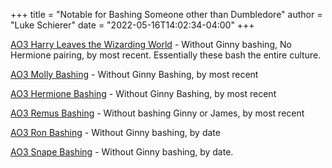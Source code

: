 +++
title = "Notable for Bashing Someone other than Dumbledore"
author = "Luke Schierer"
date = "2022-05-16T14:02:34-04:00"
+++

[AO3 Harry Leaves the Wizarding World](
https://archiveofourown.org/works?commit=Sort+and+Filter&work_search%5Bsort_column%5D=revised_at&include_work_search%5Bfandom_ids%5D%5B%5D=136512&include_work_search%5Bcharacter_ids%5D%5B%5D=1803&work_search%5Bother_tag_names%5D=&exclude_work_search%5Bcategory_ids%5D%5B%5D=23&exclude_work_search%5Bfandom_ids%5D%5B%5D=101375&exclude_work_search%5Bfandom_ids%5D%5B%5D=193591&exclude_work_search%5Bfandom_ids%5D%5B%5D=244259&exclude_work_search%5Bfandom_ids%5D%5B%5D=245368&exclude_work_search%5Bfandom_ids%5D%5B%5D=545433&exclude_work_search%5Bfandom_ids%5D%5B%5D=1001939&work_search%5Bexcluded_tag_names%5D=Slash%2CPre-Slash%2CMale+Slash%2CGen+or+Pre-Slash%2CMpreg%2CImplied+Mpreg%2CHarry%2FDraco+Mpreg+Fest+2020%2CIncest%2CSibling+Incest%2CTwincest%2CGinny+Weasley+Bashing%2CJames+Potter+Bashing%2CJames+Potter+is+Not+Harry+Potter%27s+Parent%2CRed-Haired+Harry+Potter%2CSeveritus+%7C+Severus+Snape+is+Harry+Potter%27s+Parent%2CHarry+Potter%2FTom+Riddle%2CHarry+Potter%2FTom+Riddle+%7C+Voldemort%2CHarry+Potter%2FTom+Riddle%2FSeverus+Snape%2CHarry+Potter%2FTom+Riddle%2FVoldemort%2CHarry+Potter%2FVoldemort%2CSane+Tom+Riddle%2CSane+Voldemort+%28Harry+Potter%29%2CGood+Dursley+Family+%28Harry+Potter%29%2CGood+Vernon+Dursley%2CGood+Lucius+Malfoy%2CMentor+Severus+Snape%2CHermione+Granger%2FHarry+Potter%2CFleur+Delacour%2FHarry+Potter%2CHarry+Potter%2FNymphadora+Tonks%2CBellatrix+Black+Lestrange%2FHarry+Potter%2CHermione+Granger%2FDraco+Malfoy%2CHermione+Granger%2FLucius+Malfoy%2CHermione+Granger%2FSeverus+Snape%2CHermione+Granger%2FRemus+Lupin%2CSirius+Black%2FHermione+Granger%2CHermione+Granger%2FJames+Potter%2CFleur+Delacour%2FHermione+Granger%2CHermione+Granger%2FBellatrix+Black+Lestrange%2CHermione+Granger%2FTheodore+Nott%2CBisexual+Harry+Potter%2CFemale+Harry+Potter%2CTrans+Male+Character%2CTrans+Character%2CTrans%2CLGBTQ+Themes%2CLGBTQ+Character%2CLGBTQ+Character+of+Color%2CCommunity%3A+lgbtfest%2CDraco+Malfoy%2FHarry+Potter&work_search%5Bcrossover%5D=&work_search%5Bcomplete%5D=&work_search%5Bwords_from%5D=&work_search%5Bwords_to%5D=&work_search%5Bdate_from%5D=&work_search%5Bdate_to%5D=&work_search%5Bquery%5D=&work_search%5Blanguage_id%5D=en&tag_id=Harry+Potter+Leaves+the+Wizarding+World
) - Without Ginny bashing, No Hermione pairing, by most recent. Essentially
these bash the entire culture. 

[AO3 Molly Bashing](
https://archiveofourown.org/tags/Molly%20Weasley%20Bashing/works?commit=Sort+and+Filter&exclude_work_search%5Bcategory_ids%5D%5B%5D=23&exclude_work_search%5Brelationship_ids%5D%5B%5D=99&exclude_work_search%5Brelationship_ids%5D%5B%5D=1600&exclude_work_search%5Brelationship_ids%5D%5B%5D=6642&exclude_work_search%5Brelationship_ids%5D%5B%5D=9510&exclude_work_search%5Brelationship_ids%5D%5B%5D=10760&exclude_work_search%5Brelationship_ids%5D%5B%5D=17165&exclude_work_search%5Brelationship_ids%5D%5B%5D=20822&exclude_work_search%5Brelationship_ids%5D%5B%5D=4881226&include_work_search%5Bcharacter_ids%5D%5B%5D=1803&page=1&work_search%5Bcomplete%5D=&work_search%5Bcrossover%5D=&work_search%5Bdate_from%5D=&work_search%5Bdate_to%5D=&work_search%5Bexcluded_tag_names%5D=Ginny+Weasley+Bashing%2CGood+Severus+Snape%2CNice+Severus+Snape%2CProtective+Severus+Snape%2CSeveritus+%7C+Severus+Snape+is+Harry+Potter%27s+Parent%2CLGBTQ+Themes%2CSlash%2CPre-Slash%2CMale+Slash%2CSane+Tom+Riddle%2CSane+Voldemort+%28Harry+Potter%29%2CTrans+Harry+Potter%2CTrans+Harry%2CFutanari%2CHarry+Potter%2FSeverus+Snape%2CLucius+Malfoy%2FGinny+Weasley%2CLily+Evans+Potter%2FSeverus+Snape%2CNice+Draco+Malfoy%2CGood+Draco+Malfoy%2CGood+Dursley+Family+%28Harry+Potter%29%2CFemale+Harry+Potter%2CTrans+Female+Harry+Potter%2CHermione+Granger%2FHarry+Potter%2FRon+Weasley%2CHermione+Granger%2FSeverus+Snape%2CFleur+Delacour%2FHermione+Granger%2CFleur+Delacour%2FHarry+Potter%2CBartemius+Crouch+Jr.%2FHarry+Potter%2CFeminine+Harry%2CFeminine+Harry+Potter%2CAlpha%2FBeta%2FOmega+Dynamics%2CDraco+Malfoy%2FGinny+Weasley%2CHarry+Potter+%26+Severus+Snape%2CHarry+Potter+%26+Severus+Snape+Friendship%2CGood+Parent+Lucius+Malfoy%2CHermione+Granger%2FReader%2CHarry+Potter%2FReader%2CRegulus+Black%2FHarry+Potter%2CRegulus+Black%2FHermione+Granger%2CHermione+Granger%2FTheodore+Nott%2CHermione+Granger%2FTheodore+Nott%2FBlaise+Zabini%2CHermione+Granger%2FTheodore+Nott%2FHarry+Potter%2CSirius+Black%2FHermione+Granger%2CHermione+Granger%2FRemus+Lupin%2CJames+Potter+Bashing%2CMpreg%2CImplied+Mpreg%2CPost+Mpreg%2CHarry%2FDraco+Mpreg+Fest+2020%2CHarry%2FDraco+Mpreg+Fest+2021%2CHarry%2FDraco+Mpreg+Fest+2018%2CH%2FD+Mpreg+2021%2CSibling+Incest%2CIncest%2CTwincest%2CSeverus+Snape%2FGinny+Weasley%2CDraco+Malfoy%2FGinny+Weasley%2FBlaise+Zabini%2CHermione+Granger%2FDraco+Malfoy%2CHermione+Granger%2FHarry+Potter%2CHermione+Granger%2FHarry+Potter%2FSeverus+Snape%2CFleur+Delacour%2FHermione+Granger%2FHarry+Potter%2CHermione+Granger%2FHarry+Potter%2FTom+Riddle+%7C+Voldemort%2CHermione+Granger%2FHarry+Potter%2FTom+Riddle%2CHermione+Granger%2FDraco+Malfoy%2FHarry+Potter&work_search%5Blanguage_id%5D=en&work_search%5Bother_tag_names%5D=&work_search%5Bquery%5D=&work_search%5Bsort_column%5D=revised_at&work_search%5Bwords_from%5D=&work_search%5Bwords_to%5D=
) - Without Ginny Bashing, by most recent

[AO3 Hermione Bashing](
https://archiveofourown.org/works?commit=Sort+and+Filter&work_search%5Bsort_column%5D=revised_at&include_work_search%5Bcharacter_ids%5D%5B%5D=1803&work_search%5Bother_tag_names%5D=&exclude_work_search%5Bcategory_ids%5D%5B%5D=23&exclude_work_search%5Bfandom_ids%5D%5B%5D=27&exclude_work_search%5Bfandom_ids%5D%5B%5D=3409&exclude_work_search%5Bfandom_ids%5D%5B%5D=14621&exclude_work_search%5Bfandom_ids%5D%5B%5D=101375&exclude_work_search%5Bfandom_ids%5D%5B%5D=115613&exclude_work_search%5Bfandom_ids%5D%5B%5D=244259&exclude_work_search%5Bfandom_ids%5D%5B%5D=269708&exclude_work_search%5Bfandom_ids%5D%5B%5D=289943&exclude_work_search%5Bfandom_ids%5D%5B%5D=448284&exclude_work_search%5Bfandom_ids%5D%5B%5D=725640&exclude_work_search%5Brelationship_ids%5D%5B%5D=99&exclude_work_search%5Brelationship_ids%5D%5B%5D=1600&exclude_work_search%5Brelationship_ids%5D%5B%5D=6642&exclude_work_search%5Brelationship_ids%5D%5B%5D=6658&exclude_work_search%5Brelationship_ids%5D%5B%5D=18224&exclude_work_search%5Brelationship_ids%5D%5B%5D=20822&exclude_work_search%5Brelationship_ids%5D%5B%5D=46156&exclude_work_search%5Brelationship_ids%5D%5B%5D=101081&exclude_work_search%5Brelationship_ids%5D%5B%5D=142054&exclude_work_search%5Brelationship_ids%5D%5B%5D=238658&exclude_work_search%5Brelationship_ids%5D%5B%5D=504255&exclude_work_search%5Brelationship_ids%5D%5B%5D=522786&exclude_work_search%5Brelationship_ids%5D%5B%5D=928562&exclude_work_search%5Brelationship_ids%5D%5B%5D=4881226&work_search%5Bexcluded_tag_names%5D=Good+Severus+Snape%2CNice+Severus+Snape%2CProtective+Severus+Snape%2CMentor+Severus+Snape%2CSeveritus+%7C+Severus+Snape+is+Harry+Potter%27s+Parent%2CFemale+Harry+Potter%2CFeminine+Harry%2CFeminine+Harry+Potter%2CSlash%2CPre-Slash%2CMale+Slash%2CTrans+Male+Character%2CTrans%2CTrans+Female+Harry+Potter%2CTrans+Harry+Potter%2CLGBTQ+Themes%2CAlbus+Severus+Potter%2CHarry+Potter+%26+Severus+Snape%2CHermione+Granger%2FHarry+Potter%2FRon+Weasley%2CHarry+Potter%2FTom+Riddle%2CHarry+Potter%2FTom+Riddle+%7C+Voldemort%2CHarry+Potter+%26+Tom+Riddle%2CHarry+Potter+%26+Tom+Riddle+%7C+Voldemort%2CGinny+Weasley+Bashing%2CFleur+Delacour%2FHermione+Granger%2CFleur+Delacour%2FHarry+Potter%2CGood+Draco+Malfoy%2CNice+Draco+Malfoy%2CGood+Dursley+Family+%28Harry+Potter%29%2CGood+Lucius+Malfoy%2CGood+Malfoy+Family+%28Harry+Potter%29%2CLily+Evans+Potter%2FSeverus+Snape%2CHermione+Granger%2FLucius+Malfoy%2CHermione+Granger%2FRemus+Lupin%2CHermione+Granger%2FBellatrix+Black+Lestrange%2CHermione+Granger%2FDraco+Malfoy%2CHermione+Granger%2FSeverus+Snape%2CHermione+Granger%2FTom+Riddle%2CAntonin+Dolohov%2FHermione+Granger%2CRabastan+Lestrange%2FHarry+Potter%2CHarry+Potter+Bashing%2CHermione+Granger%2FHarry+Potter%2CSirius+Black%2FHarry+Potter%2CAlpha%2FBeta%2FOmega+Dynamics%2CWerewolf+Harry+Potter%2CSirius+Black%2FLily+Evans+Potter%2CSirius+Black%2FRemus+Lupin%2FSeverus+Snape%2CHarry+Potter%2FDean+Thomas%2CHarry+Potter%2FDean+Thomas%2FGinny+Weasley%2CHarry+Potter%2FDean+Thomas%2FBlaise+Zabini%2CLucius+Malfoy%2FHarry+Potter%2CLucius+Malfoy%2FHarry+Potter%2FSeverus+Snape%2CSeverus+Snape%2FRon+Weasley%2CSane+Voldemort+%28Harry+Potter%29%2CSane+Tom+Riddle%2CHarry+Potter%2FPercy+Weasley%2CNot+So+Evil+Voldemort+%28Harry+Potter%29%2CViktor+Krum%2FHarry+Potter%2CSomewhat+Good+Voldemort+%28Harry+Potter%29%2CGood+Voldemort+%28Harry+Potter%29%2CGood+Dudley+Dursley%2CGood+Vernon+Dursley%2CIncest%2CSibling+Incest%2CDraco+Malfoy%2FGinny+Weasley%2CDraco+Malfoy%2FGinny+Weasley%2FBlaise+Zabini&work_search%5Bcrossover%5D=&work_search%5Bcomplete%5D=&work_search%5Bwords_from%5D=&work_search%5Bwords_to%5D=&work_search%5Bdate_from%5D=&work_search%5Bdate_to%5D=&work_search%5Bquery%5D=&work_search%5Blanguage_id%5D=en&tag_id=Hermione+Granger+Bashing
) - Without Ginny Bashing, by most recent

[AO3 Remus Bashing](
https://archiveofourown.org/works?utf8=%E2%9C%93&commit=Sort+and+Filter&work_search%5Bsort_column%5D=revised_at&include_work_search%5Bfandom_ids%5D%5B%5D=136512&include_work_search%5Bcharacter_ids%5D%5B%5D=1803&work_search%5Bother_tag_names%5D=&exclude_work_search%5Bcategory_ids%5D%5B%5D=23&exclude_work_search%5Bfandom_ids%5D%5B%5D=941637&exclude_work_search%5Bfandom_ids%5D%5B%5D=30448190&exclude_work_search%5Brelationship_ids%5D%5B%5D=99&exclude_work_search%5Brelationship_ids%5D%5B%5D=1600&exclude_work_search%5Brelationship_ids%5D%5B%5D=133191&work_search%5Bexcluded_tag_names%5D=Female+Harry+Potter%2CSlash%2CPre-Slash%2CMale+Slash%2CGen+or+Pre-Slash%2CFutanari%2CTrans+Male+Character%2CTrans+Character%2CTrans%2CLGBTQ+Themes%2CLGBTQ+Character%2CCommunity%3A+lgbtfest%2CSane+Voldemort+%28Harry+Potter%29%2CSane+Tom+Riddle%2CGood+Voldemort+%28Harry+Potter%29%2CGood+Tom+Riddle%2CSomewhat+Good+Voldemort+%28Harry+Potter%29%2CNice+Severus+Snape%2CSeveritus+%7C+Severus+Snape+is+Harry+Potter%27s+Parent%2CProtective+Severus+Snape%2CGood+Draco+Malfoy%2CGood+Lucius+Malfoy%2CGood+Vernon+Dursley%2CGood+Dudley+Dursley%2CGood+Slytherins%2CDraco+Malfoy%2FHarry+Potter%2CGinny+Weasley+Bashing%2CTom+Riddle%2FGinny+Weasley%2CTom+Riddle+%7C+Voldemort%2FGinny+Weasley%2CVoldemort%2FGinny+Weasley%2CHarry+Potter%2FVoldemort%2FGinny+Weasley%2CHarry+Potter%2FTom+Riddle+%7C+Voldemort%2FGinny+Weasley%2CBellatrix+Black+Lestrange%2FHarry+Potter%2CHermione+Granger%2FBellatrix+Black+Lestrange%2CHermione+Granger%2FRemus+Lupin%2CHermione+Granger%2FSeverus+Snape%2CSirius+Black%2FHermione+Granger%2CHermione+Granger%2FLucius+Malfoy%2CHermione+Granger%2FDraco+Malfoy%2CHermione+Granger%2FHarry+Potter%2CHermione+Granger%2FHarry+Potter%2FRon+Weasley%2CAlpha%2FBeta%2FOmega+Dynamics%2CAlpha%2FOmega%2CHermione+Granger%2FDraco+Malfoy%2FHarry+Potter%2CHermione+Granger%2FDraco+Malfoy%2FTheodore+Nott%2CHermione+Granger%2FDraco+Malfoy%2FBlaise+Zabini%2CLily+Evans+Potter%2FSeverus+Snape%2CJames+Potter+Bashing%2CNo+Ginny+Weasley+Bashing%2CMpreg%2CImplied+Mpreg%2CPost+Mpreg%2CMpreg+Harry&work_search%5Bcrossover%5D=&work_search%5Bcomplete%5D=&work_search%5Bwords_from%5D=&work_search%5Bwords_to%5D=&work_search%5Bdate_from%5D=&work_search%5Bdate_to%5D=&work_search%5Bquery%5D=&work_search%5Blanguage_id%5D=&tag_id=Remus+Lupin+Bashing
) - Without bashing Ginny or James, by most recent

[AO3 Ron Bashing](
https://archiveofourown.org/works?utf8=%E2%9C%93&commit=Sort+and+Filter&work_search%5Bsort_column%5D=revised_at&include_work_search%5Brelationship_ids%5D%5B%5D=3548&work_search%5Bother_tag_names%5D=&exclude_work_search%5Bcategory_ids%5D%5B%5D=23&exclude_work_search%5Bfandom_ids%5D%5B%5D=184908&exclude_work_search%5Bfandom_ids%5D%5B%5D=258526&exclude_work_search%5Bfandom_ids%5D%5B%5D=269708&exclude_work_search%5Bfandom_ids%5D%5B%5D=289943&exclude_work_search%5Bfandom_ids%5D%5B%5D=658827&exclude_work_search%5Bfandom_ids%5D%5B%5D=844705&exclude_work_search%5Bfandom_ids%5D%5B%5D=11055523&exclude_work_search%5Brelationship_ids%5D%5B%5D=99&exclude_work_search%5Brelationship_ids%5D%5B%5D=1600&exclude_work_search%5Brelationship_ids%5D%5B%5D=2390&exclude_work_search%5Brelationship_ids%5D%5B%5D=9510&exclude_work_search%5Brelationship_ids%5D%5B%5D=10760&exclude_work_search%5Brelationship_ids%5D%5B%5D=12235&work_search%5Bexcluded_tag_names%5D=Female+Harry+Potter%2CSlash%2CPre-Slash%2CMale+Slash%2CTrans+Character%2CTrans+Male+Character%2CTrans%2CFutanari%2CGood+Draco+Malfoy%2CGood+Malfoy+Family+%28Harry+Potter%29%2CGood+Friend+Draco+Malfoy%2CGood+Dursley+Family+%28Harry+Potter%29%2CNice+Severus+Snape%2CMentor+Severus+Snape%2CSeveritus+%7C+Severus+Snape+is+Harry+Potter%27s+Parent%2CLily+Evans+Potter%2FSeverus+Snape%2CHarry+Potter%2FTom+Riddle%2CHarry+Potter%2FTom+Riddle+%7C+Voldemort%2CTom+Riddle%2FGinny+Weasley%2CHarry+Potter%2FTom+Riddle%2FGinny+Weasley%2CTom+Riddle+%7C+Voldemort%2FGinny+Weasley%2CGinny+Weasley+Bashing%2CHermione+Granger%2FLucius+Malfoy%2CHermione+Granger%2FSeverus+Snape%2CHermione+Granger%2FOliver+Wood%2CHermione+Granger%2FBellatrix+Black+Lestrange%2CFleur+Delacour%2FHermione+Granger%2CFleur+Delacour%2FHarry+Potter%2CHermione+Granger%2FTom+Riddle%2CHermione+Granger%2FTom+Riddle+%7C+Voldemort%2CHermione+Granger%2FNarcissa+Black+Malfoy%2CHermione+Granger%2FDraco+Malfoy%2CHermione+Granger%2FDraco+Malfoy%2FHarry+Potter%2CHermione+Granger%2FDraco+Malfoy%2FTheodore+Nott%2CHermione+Granger%2FDraco+Malfoy%2FBlaise+Zabini&work_search%5Bcrossover%5D=&work_search%5Bcomplete%5D=&work_search%5Bwords_from%5D=&work_search%5Bwords_to%5D=&work_search%5Bdate_from%5D=&work_search%5Bdate_to%5D=&work_search%5Bquery%5D=&work_search%5Blanguage_id%5D=en&tag_id=Ron+Weasley+Bashing
) - Without Ginny bashing, by date

[AO3 Snape Bashing](
https://archiveofourown.org/works?commit=Sort+and+Filter&work_search%5Bsort_column%5D=revised_at&include_work_search%5Bcharacter_ids%5D%5B%5D=1803&work_search%5Bother_tag_names%5D=Severus+Snape+Bashing&exclude_work_search%5Bcategory_ids%5D%5B%5D=23&exclude_work_search%5Bcategory_ids%5D%5B%5D=116&exclude_work_search%5Bcategory_ids%5D%5B%5D=2246&exclude_work_search%5Bfandom_ids%5D%5B%5D=27&exclude_work_search%5Bfandom_ids%5D%5B%5D=5178&exclude_work_search%5Bfandom_ids%5D%5B%5D=13999&exclude_work_search%5Bfandom_ids%5D%5B%5D=101375&exclude_work_search%5Bfandom_ids%5D%5B%5D=115613&exclude_work_search%5Bfandom_ids%5D%5B%5D=242462&exclude_work_search%5Bfandom_ids%5D%5B%5D=244259&exclude_work_search%5Bfandom_ids%5D%5B%5D=269708&exclude_work_search%5Bfandom_ids%5D%5B%5D=414093&exclude_work_search%5Bfandom_ids%5D%5B%5D=824702&exclude_work_search%5Bfandom_ids%5D%5B%5D=1001939&exclude_work_search%5Bfandom_ids%5D%5B%5D=11055523&exclude_work_search%5Bfandom_ids%5D%5B%5D=22001796&exclude_work_search%5Bfandom_ids%5D%5B%5D=26110751&exclude_work_search%5Brelationship_ids%5D%5B%5D=99&exclude_work_search%5Brelationship_ids%5D%5B%5D=1600&exclude_work_search%5Brelationship_ids%5D%5B%5D=2390&exclude_work_search%5Brelationship_ids%5D%5B%5D=9510&exclude_work_search%5Brelationship_ids%5D%5B%5D=10760&exclude_work_search%5Brelationship_ids%5D%5B%5D=20822&exclude_work_search%5Brelationship_ids%5D%5B%5D=107187&work_search%5Bexcluded_tag_names%5D=Good+Severus+Snape%2CNice+Severus+Snape%2CProtective+Severus+Snape%2CSeveritus+%7C+Severus+Snape+is+Harry+Potter%27s+Parent%2CFemale+Harry%2CFemale+Harry+Potter%2CSlash%2CPre-Slash%2CMale+Slash%2CHarry+Potter%2FTom+Riddle%2CHarry+Potter%2FTom+Riddle+%7C+Voldemort%2CTom+Riddle%2FGinny+Weasley%2CTom+Riddle+%7C+Voldemort%2FGinny+Weasley%2CGinny+Weasley+Bashing%2CHermione+Granger%2FHarry+Potter%2FRon+Weasley%2CSirius+Black%2FHermione+Granger%2CHermione+Granger%2FRemus+Lupin%2CFleur+Delacour%2FHarry+Potter%2CFleur+Delacour%2FHermione+Granger%2CHermione+Granger%2FJames+Potter%2CAlbus+Severus+Potter%2CLily+Evans+Potter%2FSeverus+Snape%2CBellatrix+Black+Lestrange%2FHarry+Potter%2CHermione+Granger%2FBellatrix+Black+Lestrange%2CDraco+Malfoy%2FGinny+Weasley%2CNice+Draco+Malfoy%2CGood+Draco+Malfoy%2CGood+Dursley+Family+%28Harry+Potter%29%2CGood+Lucius+Malfoy%2CMentor+Severus+Snape%2CLily+Evans+Potter+%26+Tom+Riddle%2CLily+Evans+Potter+%26+Tom+Riddle+%7C+Voldemort%2CDraco+Malfoy+%26+Harry+Potter%2CLily+Evans+Potter%2FTom+Riddle%2CLily+Evans+Potter%2FTom+Riddle+%7C+Voldemort%2CHermione+Granger%2FLucius+Malfoy%2CAntonin+Dolohov%2FHermione+Granger%2CReader%2CReader-Insert%2CHermione+Granger%2FGellert+Grindelwald%2CHarry+Potter%2FNymphadora+Tonks%2CHarry+Potter%2FReader%2CDraco+Malfoy%2FReader%2CLucius+Malfoy%2FGinny+Weasley%2CSane+Voldemort+%28Harry+Potter%29%2CSane+Tom+Riddle%2CHarry+Potter%2FSeverus+Snape%2CSeverus+Snape%2FReader%2CSeverus+Snape%2FYou%2CTrans+Harry+Potter%2CTrans+Harry%2CFutanari%2CRed-Haired+Harry+Potter%2CCommunity%3A+dracomalfoy%2CLGBTQ+Themes%2CGood+Tom+Riddle%2CGood+Voldemort+%28Harry+Potter%29%2CHermione+Granger%2FDraco+Malfoy%2CHermione+Granger%2FDraco+Malfoy%2FHarry+Potter%2CHermione+Granger%2FDraco+Malfoy%2FTheodore+Nott%2CHermione+Granger%2FDraco+Malfoy%2FBlaise+Zabini%2CDeath+Eater+Hermione+Granger%2CSirius+Black%2FGinny+Weasley%2CBisexual+Ginny+Weasley%2CBisexual+Harry+Potter%2CJames+Potter+Bashing%2CLuna+Lovegood%2FDraco+Malfoy%2CLuna+Lovegood%2FDraco+Malfoy%2FHarry+Potter%2CNeville+Longbottom%2FLuna+Lovegood%2FDraco+Malfoy%2CAlpha%2FBeta%2FOmega+Dynamics%2CAlpha%2FOmega%2CNon-Traditional+Alpha%2FBeta%2FOmega+Dynamics%2CRemus+Lupin%2FReader%2CRemus+Lupin%2FYou%2CJames+Potter+is+Not+Harry+Potter%27s+Parent&work_search%5Bcrossover%5D=&work_search%5Bcomplete%5D=&work_search%5Bwords_from%5D=30000&work_search%5Bwords_to%5D=&work_search%5Bdate_from%5D=&work_search%5Bdate_to%5D=&work_search%5Bquery%5D=&work_search%5Blanguage_id%5D=en&tag_id=Harry+Potter+-+J*d*+K*d*+Rowling
) - Without Ginny bashing, by date.

